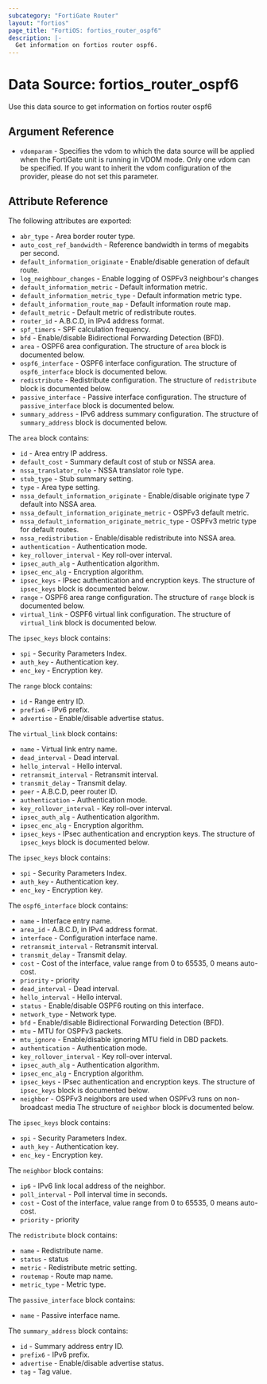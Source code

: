 ```yaml
---
subcategory: "FortiGate Router"
layout: "fortios"
page_title: "FortiOS: fortios_router_ospf6"
description: |-
  Get information on fortios router ospf6.
---
```


# Data Source: fortios_router_ospf6
Use this data source to get information on fortios router ospf6

## Argument Reference


* `vdomparam` - Specifies the vdom to which the data source will be applied when the FortiGate unit is running in VDOM mode. Only one vdom can be specified. If you want to inherit the vdom configuration of the provider, please do not set this parameter.


## Attribute Reference

The following attributes are exported:

* `abr_type` - Area border router type.
* `auto_cost_ref_bandwidth` - Reference bandwidth in terms of megabits per second.
* `default_information_originate` - Enable/disable generation of default route.
* `log_neighbour_changes` - Enable logging of OSPFv3 neighbour's changes
* `default_information_metric` - Default information metric.
* `default_information_metric_type` - Default information metric type.
* `default_information_route_map` - Default information route map.
* `default_metric` - Default metric of redistribute routes.
* `router_id` - A.B.C.D, in IPv4 address format.
* `spf_timers` - SPF calculation frequency.
* `bfd` - Enable/disable Bidirectional Forwarding Detection (BFD).
* `area` - OSPF6 area configuration. The structure of `area` block is documented below.
* `ospf6_interface` - OSPF6 interface configuration. The structure of `ospf6_interface` block is documented below.
* `redistribute` - Redistribute configuration. The structure of `redistribute` block is documented below.
* `passive_interface` - Passive interface configuration. The structure of `passive_interface` block is documented below.
* `summary_address` - IPv6 address summary configuration. The structure of `summary_address` block is documented below.

The `area` block contains:

* `id` - Area entry IP address.
* `default_cost` - Summary default cost of stub or NSSA area.
* `nssa_translator_role` - NSSA translator role type.
* `stub_type` - Stub summary setting.
* `type` - Area type setting.
* `nssa_default_information_originate` - Enable/disable originate type 7 default into NSSA area.
* `nssa_default_information_originate_metric` - OSPFv3 default metric.
* `nssa_default_information_originate_metric_type` - OSPFv3 metric type for default routes.
* `nssa_redistribution` - Enable/disable redistribute into NSSA area.
* `authentication` - Authentication mode.
* `key_rollover_interval` - Key roll-over interval.
* `ipsec_auth_alg` - Authentication algorithm.
* `ipsec_enc_alg` - Encryption algorithm.
* `ipsec_keys` - IPsec authentication and encryption keys. The structure of `ipsec_keys` block is documented below.
* `range` - OSPF6 area range configuration. The structure of `range` block is documented below.
* `virtual_link` - OSPF6 virtual link configuration. The structure of `virtual_link` block is documented below.

The `ipsec_keys` block contains:

* `spi` - Security Parameters Index.
* `auth_key` - Authentication key.
* `enc_key` - Encryption key.

The `range` block contains:

* `id` - Range entry ID.
* `prefix6` - IPv6 prefix.
* `advertise` - Enable/disable advertise status.

The `virtual_link` block contains:

* `name` - Virtual link entry name.
* `dead_interval` - Dead interval.
* `hello_interval` - Hello interval.
* `retransmit_interval` - Retransmit interval.
* `transmit_delay` - Transmit delay.
* `peer` - A.B.C.D, peer router ID.
* `authentication` - Authentication mode.
* `key_rollover_interval` - Key roll-over interval.
* `ipsec_auth_alg` - Authentication algorithm.
* `ipsec_enc_alg` - Encryption algorithm.
* `ipsec_keys` - IPsec authentication and encryption keys. The structure of `ipsec_keys` block is documented below.

The `ipsec_keys` block contains:

* `spi` - Security Parameters Index.
* `auth_key` - Authentication key.
* `enc_key` - Encryption key.

The `ospf6_interface` block contains:

* `name` - Interface entry name.
* `area_id` - A.B.C.D, in IPv4 address format.
* `interface` - Configuration interface name.
* `retransmit_interval` - Retransmit interval.
* `transmit_delay` - Transmit delay.
* `cost` - Cost of the interface, value range from 0 to 65535, 0 means auto-cost.
* `priority` - priority
* `dead_interval` - Dead interval.
* `hello_interval` - Hello interval.
* `status` - Enable/disable OSPF6 routing on this interface.
* `network_type` - Network type.
* `bfd` - Enable/disable Bidirectional Forwarding Detection (BFD).
* `mtu` - MTU for OSPFv3 packets.
* `mtu_ignore` - Enable/disable ignoring MTU field in DBD packets.
* `authentication` - Authentication mode.
* `key_rollover_interval` - Key roll-over interval.
* `ipsec_auth_alg` - Authentication algorithm.
* `ipsec_enc_alg` - Encryption algorithm.
* `ipsec_keys` - IPsec authentication and encryption keys. The structure of `ipsec_keys` block is documented below.
* `neighbor` - OSPFv3 neighbors are used when OSPFv3 runs on non-broadcast media The structure of `neighbor` block is documented below.

The `ipsec_keys` block contains:

* `spi` - Security Parameters Index.
* `auth_key` - Authentication key.
* `enc_key` - Encryption key.

The `neighbor` block contains:

* `ip6` - IPv6 link local address of the neighbor.
* `poll_interval` - Poll interval time in seconds.
* `cost` - Cost of the interface, value range from 0 to 65535, 0 means auto-cost.
* `priority` - priority

The `redistribute` block contains:

* `name` - Redistribute name.
* `status` - status
* `metric` - Redistribute metric setting.
* `routemap` - Route map name.
* `metric_type` - Metric type.

The `passive_interface` block contains:

* `name` - Passive interface name.

The `summary_address` block contains:

* `id` - Summary address entry ID.
* `prefix6` - IPv6 prefix.
* `advertise` - Enable/disable advertise status.
* `tag` - Tag value.


